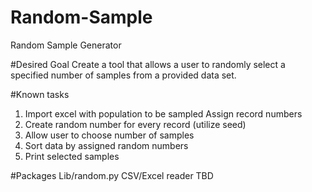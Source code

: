 # Random-Sample
Random Sample Generator

#Desired Goal
Create a tool that allows a user to randomly select a specified number of samples from a provided data set.

#Known tasks
1. Import excel with population to be sampled
    Assign record numbers
2. Create random number for every record
    (utilize seed)
3. Allow user to choose number of samples
4. Sort data by assigned random numbers
5. Print selected samples

#Packages
Lib/random.py
CSV/Excel reader TBD
